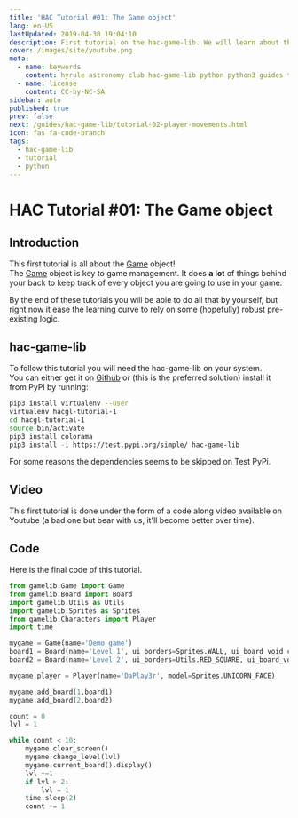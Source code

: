 ```yaml
---
title: 'HAC Tutorial #01: The Game object'
lang: en-US
lastUpdated: 2019-04-30 19:04:10
description: First tutorial on the hac-game-lib. We will learn about the game object and how critical it is to game management.
cover: /images/site/youtube.png
meta:
  - name: keywords
    content: hyrule astronomy club hac-game-lib python python3 guides tutorial beginner educational kids coding games learning
  - name: license
    content: CC-by-NC-SA
sidebar: auto
published: true
prev: false
next: /guides/hac-game-lib/tutorial-02-player-movements.html
icon: fas fa-code-branch
tags: 
  - hac-game-lib
  - tutorial
  - python
---
```


# HAC Tutorial #01: The Game object

## Introduction

This first tutorial is all about the [Game] object!  
The [Game] object is key to game management. It does **a lot** of things behind your back to keep track of every object you are going to use in your game. 

By the end of these tutorials you will be able to do all that by yourself, but right now it ease the learning curve to rely on some (hopefully) robust pre-existing logic.

## hac-game-lib

To follow this tutorial you will need the hac-game-lib on your system.  
You can either get it on [Github](https://github.com/arnauddupuis/hac-game-lib) or (this is the preferred solution) install it from PyPi by running:

``` bash
pip3 install virtualenv --user
virtualenv hacgl-tutorial-1
cd hacgl-tutorial-1
source bin/activate
pip3 install colorama
pip3 install -i https://test.pypi.org/simple/ hac-game-lib
```

For some reasons the dependencies seems to be skipped on Test PyPi.

## Video

This first tutorial is done under the form of a code along video available on Youtube (a bad one but bear with us, it'll become better over time).

<youtube url="https://www.youtube.com/embed/CygRW942274" />

## Code

Here is the final code of this tutorial.

``` python
from gamelib.Game import Game
from gamelib.Board import Board
import gamelib.Utils as Utils
import gamelib.Sprites as Sprites
from gamelib.Characters import Player
import time

mygame = Game(name='Demo game')
board1 = Board(name='Level 1', ui_borders=Sprites.WALL, ui_board_void_cell=Utils.BLACK_SQUARE, player_starting_position=[0,0])
board2 = Board(name='Level 2', ui_borders=Utils.RED_SQUARE, ui_board_void_cell=Utils.BLACK_SQUARE, player_starting_position=[4,4])

mygame.player = Player(name='DaPlay3r', model=Sprites.UNICORN_FACE)

mygame.add_board(1,board1)
mygame.add_board(2,board2)

count = 0 
lvl = 1

while count < 10:
    mygame.clear_screen()
    mygame.change_level(lvl)
    mygame.current_board().display()
    lvl +=1 
    if lvl > 2:
        lvl = 1
    time.sleep(2)
    count += 1
```





[Game]: https://hac-game-lib.readthedocs.io/en/latest/game.html